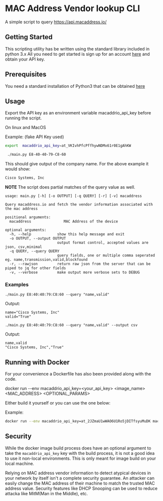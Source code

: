 # MAC Address Vendor lookup CLI
A simple script to query https://api.macaddress.io/

## Getting Started
This scripting utility has be written using the standard library included in python 3.x All you need to get started is sign up for an account [here](https://macaddress.io/signup) and obtain your API key.

## Prerequisites
You need a standard installation of Python3 that can be obtained [here](https://www.python.org/downloads/)

## Usage
Export the API key as an environment variable macaddrio_api_key before running the script.

On linux and MacOS

Example: (fake API Key used)

```bash
export  macaddrio_api_key=at_VKIvhPfcPffhywNDMx61r0E1gAhKW
```

```bash
 ./main.py E8-40-40-79-C8-60
 ```
 
 This should give output of the company name. For the above example it would show:

```bash
Cisco Systems, Inc
```

**NOTE** The script does partial matches of the query value as well. 

```text
usage: main.py [-h] [-o OUTPUT] [-q QUERY] [-r] [-v] macaddress

Query macaddress.io and fetch the vendor information associated with the mac address

positional arguments:
  macaddress               MAC Address of the device

optional arguments:
  -h, --help            show this help message and exit
  -o OUTPUT, --output OUTPUT
                        output format control, accepted values are json, csv,minimal
  -q QUERY, --query QUERY
                        query fields, one or multiple comma seperated eg. name,transmission,valid,blockfound
  -r, --rawjson         return raw json from the server that can be piped to jq for other fields
  -v, --verbose         make output more verbose sets to DEBUG
```

### Examples

`./main.py E8:40:40:79:C8:60 --query "name,valid"`

Output:

```text
name="Cisco Systems, Inc"
valid="True"
```

`./main.py E8:40:40:79:C8:60 --query "name,valid" --output csv`

Output:

```text
name,valid
"Cisco Systems, Inc","True"
```
## Running with Docker

For your convenience a Dockerfile has also been provided along with the code.

 docker run --env macaddrio_api_key=<your_api_key> <image_name> <MAC_ADDRESS> <OPTIONAL_PARAMS>

Either build it yourself or you can use the one below:

Example:

```bash
docker run --env macaddrio_api_key=at_2JZmaU1wWAO6U1Ro5jDITfsyuMuDK macaddressio E8-40-40-79-C8-60
```
## Security

While the docker image build process does have an optional argument to take the `macaddrio_api_key` key with the build process, it is not a good idea to use it non-local environments. This is only meant for image build on your local machine.

Relying on MAC address vendor information to detect atypical devices in your network by itself isn't a complete security guarantee. An attacker can easily change the MAC address of their machine to match the trusted MAC address value. Security features like DHCP Snooping can be used to reduce attacka like MitM(Man in the Middle), etc. 


